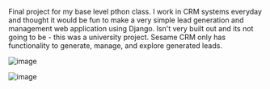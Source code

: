 Final project for my base level pthon class. I work in CRM systems everyday and thought it would be fun to make a very simple lead generation and management web application using Django. Isn't very built out and its not going to be - this was a university project. Sesame CRM only has functionality to generate, manage, and explore generated leads. 

![image](https://user-images.githubusercontent.com/81266006/145341922-86f2d44e-9d61-4367-a6ee-5b260abdf4be.png)

![image](https://user-images.githubusercontent.com/81266006/145342108-f8d3ecb5-3962-4506-a70b-f0c4decdb7b4.png)
